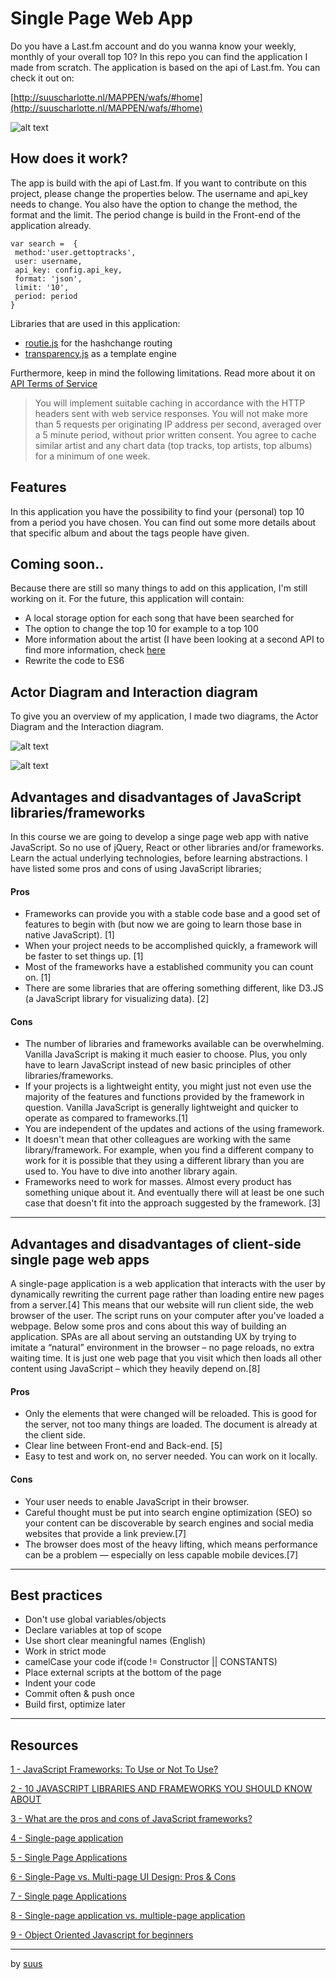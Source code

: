 # Single Page Web App
Do you have a Last.fm account and do you wanna know your weekly, monthly of your overall top 10? In this repo you can find the application I made from scratch. The application is based on the api of Last.fm. You can check it out on:

[http://suuscharlotte.nl/MAPPEN/wafs/#home](http://suuscharlotte.nl/MAPPEN/wafs/#home)

![alt text](https://github.com/s44s/wafs/blob/week2/app/static/img/screen3.png "Screen")


##

## How does it work?
The app is build with the api of Last.fm. If you want to contribute on this project, please change the properties below. The username and api_key needs to change. You also have the option to change the method, the format and the limit. The period change is build in the Front-end of the application already.

````
var search =  {
 method:'user.gettoptracks',
 user: username,
 api_key: config.api_key,
 format: 'json',
 limit: '10',
 period: period
}
````

Libraries that are used in this application:
- [routie.js](http://projects.jga.me/routie/) for the hashchange routing
- [transparency.js](https://github.com/leonidas/transparency) as a template engine

Furthermore, keep in mind the following limitations. Read more about it on [API Terms of Service](https://www.last.fm/api/tos)

> You will implement suitable caching in accordance with the HTTP headers sent with web service responses. You will not make more than 5 requests per originating IP address per second, averaged over a 5 minute period, without prior written consent. You agree to cache similar artist and any chart data (top tracks, top artists, top albums) for a minimum of one week.

## Features
In this application you have the possibility to find your (personal) top 10 from a period you have chosen. You can find out some more details about that specific album and about the tags people have given.

## Coming soon..
Because there are still so many things to add on this application, I'm still working on it. For the future, this application will contain:
- A local storage option for each song that have been searched for
- The option to change the top 10 for example to a top 100
- More information about the artist (I have been looking at a second API to find more information, check [here](https://musicbrainz.org/doc/Development/XML_Web_Service/Version_2)
- Rewrite the code to ES6

## Actor Diagram and Interaction diagram
To give you an overview of my application, I made two diagrams, the Actor Diagram and the Interaction diagram.

![alt text](https://github.com/s44s/wafs/blob/week2/app/static/img/actordiagram_final.jpg "Actor Diagram")

![alt text](https://github.com/s44s/wafs/blob/week2/app/static/img/interactiondiagram.jpg "Interaction Diagram")


##

## Advantages and disadvantages of JavaScript libraries/frameworks
In this course we are going to develop a singe page web app with native JavaScript. So no use of jQuery, React or other libraries and/or frameworks. Learn the actual underlying technologies, before learning abstractions. I have listed some pros and cons of using JavaScript libraries;

#### Pros
* Frameworks can provide you with a stable code base and a good set of features to begin with (but now we are going to learn those base in native JavaScript). [1]
* When your project needs to be accomplished quickly, a framework will be faster to set things up. [1]
* Most of the frameworks have a established community you can count on.  [1]
* There are some libraries that are offering something different, like D3.JS (a JavaScript library for visualizing data). [2]

#### Cons
* The number of libraries and frameworks available can be overwhelming. Vanilla JavaScript is making it much easier to choose. Plus, you only have to learn JavaScript instead of new basic principles of other libraries/frameworks.
* If your projects is a lightweight entity, you might just not even use the majority of the features and functions provided by the framework in question. Vanilla JavaScript is generally lightweight and quicker to operate as compared to frameworks.[1]
* You are independent of the updates and actions of the using framework.
* It doesn't mean that other colleagues are working with the same library/framework. For example, when you find a different company to work for it is possible that they using a different library than you are used to. You have to dive into another library again.
* Frameworks need to work for masses. Almost every product has something unique about it. And eventually there will at least be one such case that doesn't fit into the approach suggested by the framework. [3]

***

## Advantages and disadvantages of client-side single page web apps
A single-page application is a web application that interacts with the user by dynamically rewriting the current page rather than loading entire new pages from a server.[4] This means that our website will run client side, the web browser of the user. The script runs on your computer after you've loaded a webpage. Below some pros and cons about this way of building an application. SPAs are all about serving an outstanding UX by trying to imitate a “natural” environment in the browser – no page reloads, no extra waiting time. It is just one web page that you visit which then loads all other content using JavaScript – which they heavily depend on.[8]

#### Pros
* Only the elements that were changed will be reloaded. This is good for the server, not too many things are loaded. The document is already at the client side.
* Clear line between Front-end and Back-end. [5]
* Easy to test and work on, no server needed. You can work on it locally.

#### Cons
* Your user needs to enable JavaScript in their browser.
* Careful thought must be put into search engine optimization (SEO) so your content can be discoverable by search engines and social media websites that provide a link preview.[7]
* The browser does most of the heavy lifting, which means performance can be a problem — especially on less capable mobile devices.[7]

***

## Best practices
* Don't use global variables/objects
* Declare variables at top of scope
* Use short clear meaningful names (English)
* Work in strict mode
* camelCase your code if(code != Constructor || CONSTANTS)
* Place external scripts at the bottom of the page
* Indent your code
* Commit often & push once
* Build first, optimize later

***

## Resources
[1 - JavaScript Frameworks: To Use or Not To Use?](https://www.noupe.com/development/javascript-frameworks-94897.html)

[2 - 10 JAVASCRIPT LIBRARIES AND FRAMEWORKS YOU SHOULD KNOW ABOUT](https://learntocodewith.me/posts/javascript-libraries-frameworks/)

[3 - What are the pros and cons of JavaScript frameworks?](https://www.quora.com/What-are-the-pros-and-cons-of-JavaScript-frameworks)

[4 - Single-page application](https://en.wikipedia.org/wiki/Single-page_application)

[5 - Single Page Applications](https://www.oberon.nl/whitepapers/single-page-applications)

[6 - Single-Page vs. Multi-page UI Design: Pros & Cons](https://www.uxpin.com/studio/blog/single-page-vs-multi-page-ui-design-pros-cons/)

[7 - Single page Applications ](https://www.codeschool.com/beginners-guide-to-web-development/single-page-applications)

[8 - Single-page application vs. multiple-page application](https://neoteric.eu/single-page-application-vs-multiple-page-application)

[9 - Object Oriented Javascript for beginners](https://developer.mozilla.org/en-US/docs/Learn/JavaScript/Objects/Object-oriented_JS)

***

by [suus](https://github.com/s44s)
